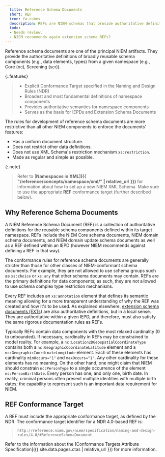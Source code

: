 ```yaml
---
  title: Reference Schema Documents
  short: REF
  icon: fa-cubes
  description: REFs are NIEM schemas that provide authoritative definitions of broadly reusable schema components and follow a stricter syntax, as specified by the NDR.  NIEM release schemas are REFs.
  todo:
  - Needs review.
  - NIEM recommends again extension schema REFs?
---
```


Reference schema documents are one of the principal NIEM artifacts.
They provide the authoritative definitions of broadly reusable
schema components (e.g., data elements, types) from a given
namespace (e.g., Core (nc), Screening (scr)).

{:.features}
>
> - Explicit Conformance Target specified in the Naming and Design Rules (NDR)
> - Broadest and most fundamental definitions of namespace components
> - Provides authoritative semantics for namespace components
> - Serves as the basis for IEPDs and Extension Schema Documents

The rules for development of reference schema documents are more restrictive than all other NIEM components to enforce the documents' features:

- Has a uniform document structure.
- Does not restrict other data definitions.
- Does not use XML Schema's restriction mechanism `xs:restriction`.
- Made as regular and simple as possible.

{:.note}
> Refer to **[Namespaces in XML]({{ "/reference/concepts/namespace/xml/" | relative_url }})** for information about how to set up a new NIEM XML Schema.  Make sure to use the appropriate **REF** conformance target (further described below).

<!--more-->

## Why Reference Schema Documents

A NIEM Reference Schema Document (REF) is a collection of authoritative
definitions for the reusable schema components defined within its target namespace.
REFs include the NIEM Core schema documents, NIEM domain schema documents, and NIEM
domain update schema documents as well as a REF defined within an IEPD (however NIEM
recommends against defining a REF in that way).

The conformance rules for reference schema documents are generally stricter than those
for other classes of NIEM-conformant schema documents. For example, they are not
allowed to use schema groups such as `xs:choice` or `xs:any` that other schema documents
may contain. REFs are the primary definitions for data components; as such, they are not
allowed to use schema complex type restriction mechanisms.

Every REF includes an `xs:annotation` element that defines its semantic meaning allowing
for a more transparent understanding of why the REF was created and how it's to be used.
As explained elsewhere, [extension schema documents (EXTs)](../ext/)
are also authoritative
definitions, but in a local sense. They are authoritative within a given IEPD, and
therefore, must also satisfy the same rigorous documentation rules as REFs.

Typically REFs contain data components with the most relaxed cardinality (0 to
unbounded). If necessary, cardinality in REFs may be constrained to model reality. For
example, a `nc:Location2DGeospatialCoordinateType` contains both a
`nc:GeographicCoordinateLatitude` element and a `nc:GeographicCoordinateLongitude`
element. Each of these elements has cardinality `minOccurs="1"` and `maxOccurs="1"`. Any
other cardinality for these elements has no meaning. On the other hand, one might claim
that NIEM should constrain `nc:PersonType` to a single occurrence of the element
`nc:PersonBirthDate`. Every person has one, and only one, birth date. In reality,
criminal persons often present multiple identities with multiple birth dates;
the capability to represent such is an important data requirement for NIEM.

## REF Conformance Target

A REF must include the appropriate conformance target, as defined by the NDR.  The conformance target identifier for a NDR 4.0-based REF is:

> `http://reference.niem.gov/niem/specification/naming-and-design-rules/4.0/#ReferenceSchemaDocument`

Refer to the information about the [Conformance Targets Attribute Specification]({{ site.data.pages.ctas | relative_url }}) for more information.
